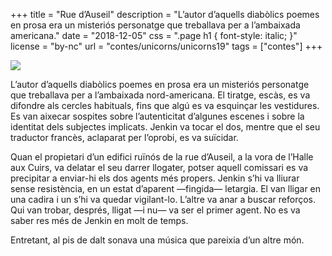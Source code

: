 +++
title = "Rue d’Auseil"
description = "L’autor d’aquells diabòlics poemes en prosa era un misteriós personatge que treballava per a l’ambaixada americana."
date = "2018-12-05"
css = ".page h1 { font-style: italic; }"
license = "by-nc"
url = "contes/unicorns/unicorns19"
tags = ["contes"]
+++

<img class="emoji" src="/contes/unicorns/twemoji/1f693.svg" />

L’autor d’aquells diabòlics poemes en prosa era un misteriós personatge que treballava per a l’ambaixada nord-americana. El tiratge, escàs, es va difondre als cercles habituals, fins que algú es va esquinçar les vestidures. Es van aixecar sospites sobre l’autenticitat d’algunes escenes i sobre la identitat dels subjectes implicats. Jenkin va tocar el dos, mentre que el seu traductor francès, aclaparat per l’oprobi, es va suïcidar.

Quan el propietari d’un edifici ruïnós de la rue d’Auseil, a la vora de l’Halle aux Cuirs, va delatar el seu darrer llogater, potser aquell comissari es va precipitar a enviar-hi els dos agents més propers. Jenkin s’hi va lliurar sense resistència, en un estat d’aparent —fingida— letargia. El van lligar en una cadira i un s’hi va quedar vigilant-lo. L’altre va anar a buscar reforços. Qui van trobar, després, lligat —i nu— va ser el primer agent. No es va saber res més de Jenkin en molt de temps.

Entretant, al pis de dalt sonava una música que pareixia d’un altre món.


